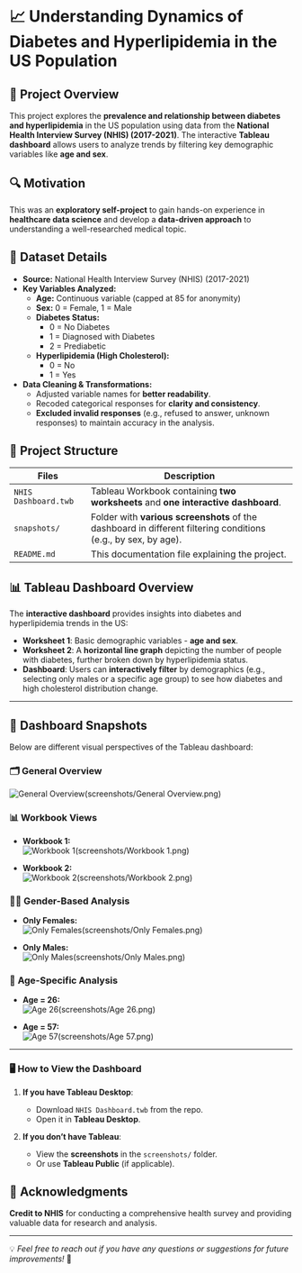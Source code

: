 # 📈 Understanding Dynamics of Diabetes and Hyperlipidemia in the US Population

## 🏥 Project Overview
This project explores the **prevalence and relationship between diabetes and hyperlipidemia** in the US population using data from the **National Health Interview Survey (NHIS) (2017-2021)**. The interactive **Tableau dashboard** allows users to analyze trends by filtering key demographic variables like **age and sex**.

## 🔍 Motivation
This was an **exploratory self-project** to gain hands-on experience in **healthcare data science** and develop a **data-driven approach** to understanding a well-researched medical topic.

## 📂 Dataset Details
- **Source:** National Health Interview Survey (NHIS) (2017-2021)
- **Key Variables Analyzed:**
  - **Age:** Continuous variable (capped at 85 for anonymity)
  - **Sex:** 0 = Female, 1 = Male
  - **Diabetes Status:**
    - 0 = No Diabetes  
    - 1 = Diagnosed with Diabetes  
    - 2 = Prediabetic  
  - **Hyperlipidemia (High Cholesterol):**
    - 0 = No  
    - 1 = Yes  
- **Data Cleaning & Transformations:**
  - Adjusted variable names for **better readability**.
  - Recoded categorical responses for **clarity and consistency**.
  - **Excluded invalid responses** (e.g., refused to answer, unknown responses) to maintain accuracy in the analysis.

## 📁 Project Structure
| Files | Description |
|------|------------|
| `NHIS Dashboard.twb` | Tableau Workbook containing **two worksheets** and **one interactive dashboard**. |
| `snapshots/` | Folder with **various screenshots** of the dashboard in different filtering conditions (e.g., by sex, by age). |
| `README.md` | This documentation file explaining the project. |

## 📊 Tableau Dashboard Overview
The **interactive dashboard** provides insights into diabetes and hyperlipidemia trends in the US:
- **Worksheet 1**: Basic demographic variables - **age and sex**.
- **Worksheet 2**: A **horizontal line graph** depicting the number of people with diabetes, further broken down by hyperlipidemia status.
- **Dashboard**: Users can **interactively filter** by demographics (e.g., selecting only males or a specific age group) to see how diabetes and high cholesterol distribution change.

---

## 📸 Dashboard Snapshots  

Below are different visual perspectives of the Tableau dashboard:  

### 🗂 **General Overview**  
![General Overview(screenshots/General Overview.png)](https://github.com/Aakash-U/Tableau-Dashboard-For-National-Health-Interview-Survey/blob/main/screenshots/General%20Overview.png?raw=true)

### 📊 **Workbook Views**  
- **Workbook 1:**  
  ![Workbook 1(screenshots/Workbook 1.png)](https://github.com/Aakash-U/Tableau-Dashboard-For-National-Health-Interview-Survey/blob/main/screenshots/Workbook%201.png?raw=true)  

- **Workbook 2:**  
  ![Workbook 2(screenshots/Workbook 2.png)](https://github.com/Aakash-U/Tableau-Dashboard-For-National-Health-Interview-Survey/blob/main/screenshots/Worrkbook%202.png?raw=true)

### 👩‍⚕️ **Gender-Based Analysis**  
- **Only Females:**  
  ![Only Females(screenshots/Only Females.png)](https://github.com/Aakash-U/Tableau-Dashboard-For-National-Health-Interview-Survey/blob/main/screenshots/Only%20Females.png?raw=true)  

- **Only Males:**  
  ![Only Males(screenshots/Only Males.png)](https://github.com/Aakash-U/Tableau-Dashboard-For-National-Health-Interview-Survey/blob/main/screenshots/Only%20Males.png?raw=true)  

### 🎯 **Age-Specific Analysis**  
- **Age = 26:**  
![Age 26(screenshots/Age 26.png)](https://github.com/Aakash-U/Tableau-Dashboard-For-National-Health-Interview-Survey/blob/main/screenshots/Age%3D%2026.png)

- **Age = 57:**  
  ![Age 57(screenshots/Age 57.png)](https://github.com/Aakash-U/Tableau-Dashboard-For-National-Health-Interview-Survey/blob/main/screenshots/Age=%2057.png?raw=true)  

---

### 🖥️ How to View the Dashboard
1. **If you have Tableau Desktop**:
   - Download `NHIS Dashboard.twb` from the repo.
   - Open it in **Tableau Desktop**.

2. **If you don’t have Tableau**:
   - View the **screenshots** in the `screenshots/` folder.
   - Or use **Tableau Public** (if applicable).

## 📌 Acknowledgments
**Credit to NHIS** for conducting a comprehensive health survey and providing valuable data for research and analysis.

---
💡 *Feel free to reach out if you have any questions or suggestions for future improvements!* 🚀

